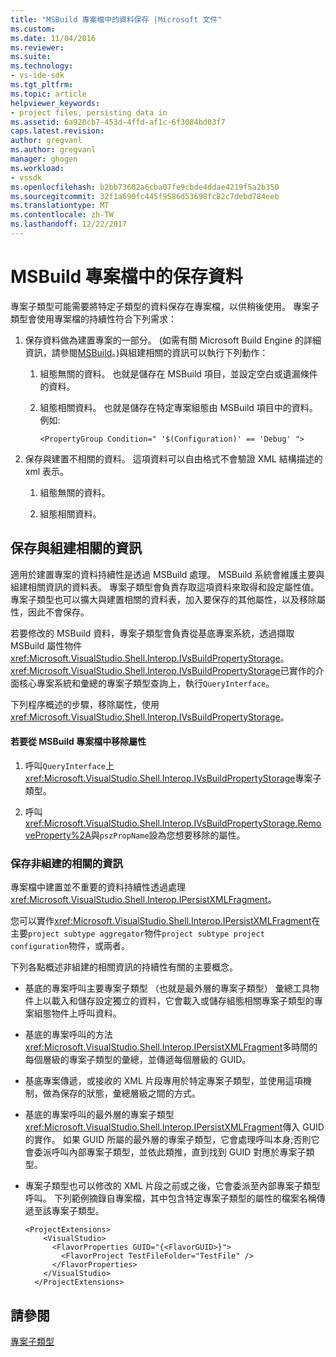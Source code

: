 ```yaml
---
title: "MSBuild 專案檔中的資料保存 |Microsoft 文件"
ms.custom: 
ms.date: 11/04/2016
ms.reviewer: 
ms.suite: 
ms.technology:
- vs-ide-sdk
ms.tgt_pltfrm: 
ms.topic: article
helpviewer_keywords:
- project files, persisting data in
ms.assetid: 6a920cb7-453d-4ffd-af1c-6f3084bd03f7
caps.latest.revision: 
author: gregvanl
ms.author: gregvanl
manager: ghogen
ms.workload:
- vssdk
ms.openlocfilehash: b2bb73602a6cba07fe9cbde4ddae4219f5a2b350
ms.sourcegitcommit: 32f1a690fc445f9586d53698fc82c7debd784eeb
ms.translationtype: MT
ms.contentlocale: zh-TW
ms.lasthandoff: 12/22/2017
---
```

# <a name="persisting-data-in-the-msbuild-project-file"></a>MSBuild 專案檔中的保存資料
專案子類型可能需要將特定子類型的資料保存在專案檔，以供稍後使用。 專案子類型會使用專案檔的持續性符合下列需求：  
  
1.  保存資料做為建置專案的一部分。 (如需有關 Microsoft Build Engine 的詳細資訊，請參閱[MSBuild](../../msbuild/msbuild.md)。)與組建相關的資訊可以執行下列動作：  
  
    1.  組態無關的資料。 也就是儲存在 MSBuild 項目，並設定空白或遺漏條件的資料。  
  
    2.  組態相關資料。 也就是儲存在特定專案組態由 MSBuild 項目中的資料。 例如:   
  
        ```  
        <PropertyGroup Condition=" '$(Configuration)' == 'Debug' ">  
        ```  
  
2.  保存與建置不相關的資料。 這項資料可以自由格式不會驗證 XML 結構描述的 xml 表示。  
  
    1.  組態無關的資料。  
  
    2.  組態相關資料。  
  
## <a name="persisting-build-related-information"></a>保存與組建相關的資訊  
 適用於建置專案的資料持續性是透過 MSBuild 處理。 MSBuild 系統會維護主要與組建相關資訊的資料表。 專案子類型會負責存取這項資料來取得和設定屬性值。 專案子類型也可以擴大與建置相關的資料表，加入要保存的其他屬性，以及移除屬性，因此不會保存。  
  
 若要修改的 MSBuild 資料，專案子類型會負責從基底專案系統，透過擷取 MSBuild 屬性物件<xref:Microsoft.VisualStudio.Shell.Interop.IVsBuildPropertyStorage>。 <xref:Microsoft.VisualStudio.Shell.Interop.IVsBuildPropertyStorage>已實作的介面核心專案系統和彙總的專案子類型查詢上，執行`QueryInterface`。  
  
 下列程序概述的步驟，移除屬性，使用<xref:Microsoft.VisualStudio.Shell.Interop.IVsBuildPropertyStorage>。  
  
#### <a name="to-remove-a-property-from-an-msbuild-project-file"></a>若要從 MSBuild 專案檔中移除屬性  
  
1.  呼叫`QueryInterface`上<xref:Microsoft.VisualStudio.Shell.Interop.IVsBuildPropertyStorage>專案子類型。  
  
2.  呼叫<xref:Microsoft.VisualStudio.Shell.Interop.IVsBuildPropertyStorage.RemoveProperty%2A>與`pszPropName`設為您想要移除的屬性。  
  
### <a name="persisting-non-build-related-information"></a>保存非組建的相關的資訊  
 專案檔中建置並不重要的資料持續性透過處理<xref:Microsoft.VisualStudio.Shell.Interop.IPersistXMLFragment>。  
  
 您可以實作<xref:Microsoft.VisualStudio.Shell.Interop.IPersistXMLFragment>在主要`project subtype aggregator`物件`project subtype project configuration`物件，或兩者。  
  
 下列各點概述非組建的相關資訊的持續性有關的主要概念。  
  
-   基底的專案呼叫主要專案子類型 （也就是最外層的專案子類型） 彙總工具物件上以載入和儲存設定獨立的資料，它會載入或儲存組態相關專案子類型的專案組態物件上呼叫資料。  
  
-   基底的專案呼叫的方法<xref:Microsoft.VisualStudio.Shell.Interop.IPersistXMLFragment>多時間的每個層級的專案子類型的彙總，並傳遞每個層級的 GUID。  
  
-   基底專案傳遞，或接收的 XML 片段專用於特定專案子類型，並使用這項機制，做為保存的狀態，彙總層級之間的方式。  
  
-   基底的專案呼叫的最外層的專案子類型<xref:Microsoft.VisualStudio.Shell.Interop.IPersistXMLFragment>傳入 GUID 的實作。 如果 GUID 所屬的最外層的專案子類型，它會處理呼叫本身;否則它會委派呼叫內部專案子類型，並依此類推，直到找到 GUID 對應於專案子類型。  
  
-   專案子類型也可以修改的 XML 片段之前或之後，它會委派至內部專案子類型呼叫。 下列範例摘錄自專案檔，其中包含特定專案子類型的屬性的檔案名稱傳遞至該專案子類型。  
  
    ```  
    <ProjectExtensions>  
        <VisualStudio>  
          <FlavorProperties GUID="{<FlavorGUID>}">  
            <FlavorProject TestFileFolder="TestFile" />  
          </FlavorProperties>  
        </VisualStudio>  
      </ProjectExtensions>  
    ```  
  
## <a name="see-also"></a>請參閱  
 [專案子類型](../../extensibility/internals/project-subtypes.md)